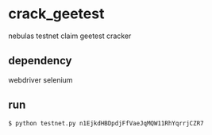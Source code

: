 # crack_geetest
nebulas testnet claim geetest cracker

## dependency
webdriver selenium

## run
```sh
$ python testnet.py n1EjkdHBDpdjFfVaeJqMQW11RhYqrrjCZR7
```
